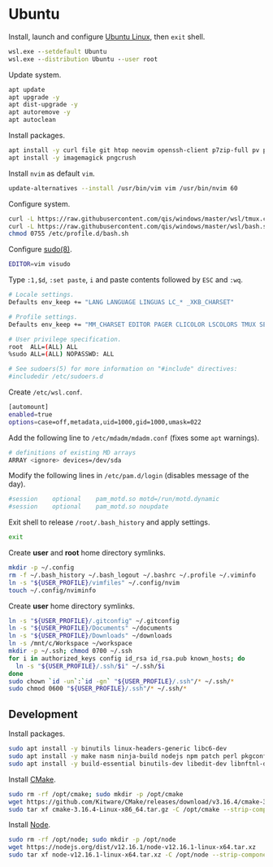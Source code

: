 # Ubuntu
Install, launch and configure [Ubuntu Linux](https://aka.ms/wslstore), then `exit` shell.

```cmd
wsl.exe --setdefault Ubuntu
wsl.exe --distribution Ubuntu --user root
```

Update system.

```sh
apt update
apt upgrade -y
apt dist-upgrade -y
apt autoremove -y
apt autoclean
```

Install packages.

```sh
apt install -y curl file git htop neovim openssh-client p7zip-full pv pwgen sudo tmux tree
apt install -y imagemagick pngcrush
```

Install `nvim` as default `vim`.

```sh
update-alternatives --install /usr/bin/vim vim /usr/bin/nvim 60
```

Configure system.

```sh
curl -L https://raw.githubusercontent.com/qis/windows/master/wsl/tmux.conf -o /etc/tmux.conf
curl -L https://raw.githubusercontent.com/qis/windows/master/wsl/bash.sh -o /etc/profile.d/bash.sh
chmod 0755 /etc/profile.d/bash.sh
```

Configure [sudo(8)](http://manpages.ubuntu.com/manpages/xenial/man8/sudo.8.html).

```sh
EDITOR=vim visudo
```

Type `:1,$d`, `:set paste`, `i` and paste contents followed by `ESC` and `:wq`.

```sh
# Locale settings.
Defaults env_keep += "LANG LANGUAGE LINGUAS LC_* _XKB_CHARSET"

# Profile settings.
Defaults env_keep += "MM_CHARSET EDITOR PAGER CLICOLOR LSCOLORS TMUX SESSION USER_PROFILE"

# User privilege specification.
root  ALL=(ALL) ALL
%sudo ALL=(ALL) NOPASSWD: ALL

# See sudoers(5) for more information on "#include" directives:
#includedir /etc/sudoers.d
```

Create `/etc/wsl.conf`.

```sh
[automount]
enabled=true
options=case=off,metadata,uid=1000,gid=1000,umask=022
```

Add the following line to `/etc/mdadm/mdadm.conf` (fixes some `apt` warnings).

```sh
# definitions of existing MD arrays
ARRAY <ignore> devices=/dev/sda
```

Modify the following lines in `/etc/pam.d/login` (disables message of the day).

```sh
#session    optional    pam_motd.so motd=/run/motd.dynamic
#session    optional    pam_motd.so noupdate
```

Exit shell to release `/root/.bash_history` and apply settings.

```sh
exit
```

Create **user** and **root** home directory symlinks.

```sh
mkdir -p ~/.config
rm -f ~/.bash_history ~/.bash_logout ~/.bashrc ~/.profile ~/.viminfo
ln -s "${USER_PROFILE}/vimfiles" ~/.config/nvim
touch ~/.config/nviminfo
```

Create **user** home directory symlinks.

```sh
ln -s "${USER_PROFILE}/.gitconfig" ~/.gitconfig
ln -s "${USER_PROFILE}/Documents" ~/documents
ln -s "${USER_PROFILE}/Downloads" ~/downloads
ln -s /mnt/c/Workspace ~/workspace
mkdir -p ~/.ssh; chmod 0700 ~/.ssh
for i in authorized_keys config id_rsa id_rsa.pub known_hosts; do
  ln -s "${USER_PROFILE}/.ssh/$i" ~/.ssh/$i
done
sudo chown `id -un`:`id -gn` "${USER_PROFILE}/.ssh"/* ~/.ssh/*
sudo chmod 0600 "${USER_PROFILE}/.ssh"/* ~/.ssh/*
```

## Development
Install packages.

```sh
sudo apt install -y binutils linux-headers-generic libc6-dev
sudo apt install -y make nasm ninja-build nodejs npm patch perl pkgconf python python-pip sqlite3 swig z3
sudo apt install -y build-essential binutils-dev libedit-dev libnftnl-dev libmnl-dev libxml2-dev libz3-dev
```

Install [CMake](https://cmake.org/).

```sh
sudo rm -rf /opt/cmake; sudo mkdir -p /opt/cmake
wget https://github.com/Kitware/CMake/releases/download/v3.16.4/cmake-3.16.4-Linux-x86_64.tar.gz
sudo tar xf cmake-3.16.4-Linux-x86_64.tar.gz -C /opt/cmake --strip-components 1
```

Install [Node](https://nodejs.org/).

```sh
sudo rm -rf /opt/node; sudo mkdir -p /opt/node
wget https://nodejs.org/dist/v12.16.1/node-v12.16.1-linux-x64.tar.xz
sudo tar xf node-v12.16.1-linux-x64.tar.xz -C /opt/node --strip-components 1
```
